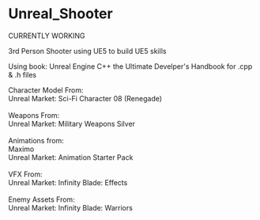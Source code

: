 # Unreal_Shooter
CURRENTLY WORKING

3rd Person Shooter using UE5 to build UE5 skills

Using book: Unreal Engine C++ the Ultimate Develper's Handbook for .cpp & .h files

Character Model From:<br />
  Unreal Market: Sci-Fi Character 08 (Renegade)<br />
<br />
Weapons From:<br />
  Unreal Market: Military Weapons Silver<br />
<br />
Animations from:<br />
  Maximo<br />
  Unreal Market: Animation Starter Pack<br />
<br />
VFX From:<br />
  Unreal Market: Infinity Blade: Effects<br />
<br />
Enemy Assets From:<br />
  Unreal Market: Infinity Blade: Warriors<br />
